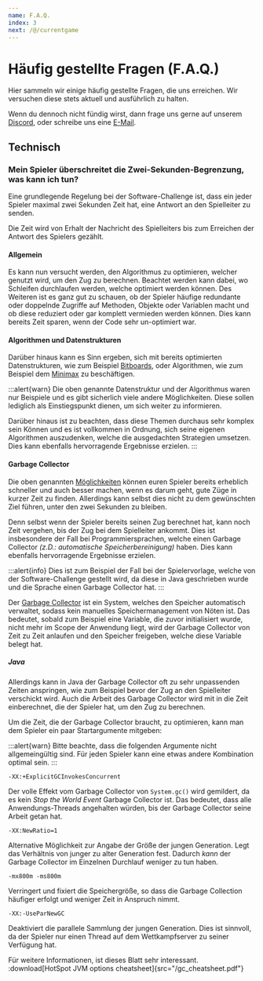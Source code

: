 ```yaml
---
name: F.A.Q.
index: 3
next: /@/currentgame
---
```


# Häufig gestellte Fragen (F.A.Q.)
Hier sammeln wir einige häufig gestellte Fragen, 
die uns erreichen.
Wir versuchen diese stets aktuell
und ausführlich zu halten.

Wenn du dennoch nicht fündig wirst,
dann frage uns gerne auf unserem [Discord](https://discord.gg/jhyF7EU),
oder schreibe uns eine [E-Mail](mailto:tech@software-challenge.de).

## Technisch

### Mein Spieler überschreitet die Zwei-Sekunden-Begrenzung, was kann ich tun?

Eine grundlegende Regelung bei der Software-Challenge ist, 
dass ein jeder Spieler maximal zwei Sekunden Zeit hat, 
eine Antwort an den Spielleiter zu senden.

Die Zeit wird von Erhalt der Nachricht des Spielleiters
bis zum Erreichen der Antwort des Spielers gezählt.

#### Allgemein
Es kann nun versucht werden, den Algorithmus zu optimieren, 
welcher genutzt wird, um den Zug zu berechnen. 
Beachtet werden kann dabei, wo Schleifen durchlaufen werden, welche optimiert werden können. 
Des Weiteren ist es ganz gut zu schauen, 
ob der Spieler häufige redundante oder doppelnde Zugriffe auf Methoden, 
Objekte oder Variablen macht 
und ob diese reduziert oder gar komplett vermieden werden können. 
Dies kann bereits Zeit sparen, wenn der Code sehr un-optimiert war.

#### Algorithmen und Datenstrukturen
Darüber hinaus kann es Sinn ergeben,
sich mit bereits optimierten Datenstrukturen, 
wie zum Beispiel [Bitboards](https://de.wikipedia.org/wiki/Bitboard),
oder Algorithmen, 
wie zum Beispiel dem [Minimax](https://de.wikipedia.org/wiki/Minimax-Algorithmus)
zu beschäftigen.

:::alert{warn}
Die oben genannte Datenstruktur 
und der Algorithmus waren nur Beispiele 
und es gibt sicherlich viele andere Möglichkeiten. 
Diese sollen lediglich als Einstiegspunkt dienen, 
um sich weiter zu informieren. 

Darüber hinaus ist zu beachten, 
dass diese Themen durchaus sehr komplex sein Können und es ist vollkommen in Ordnung, 
sich seine eigenen Algorithmen auszudenken, 
welche die ausgedachten Strategien umsetzen. 
Dies kann ebenfalls hervorragende Ergebnisse erzielen.
:::

#### Garbage Collector
Die oben genannten [Möglichkeiten](/faq#allgemein) können euren Spieler bereits erheblich schneller und auch besser machen, 
wenn es darum geht, gute Züge in kurzer Zeit zu finden. 
Allerdings kann selbst dies nicht zu dem gewünschten Ziel führen, 
unter den zwei Sekunden zu bleiben. 

Denn selbst wenn der Spieler bereits seinen Zug berechnet hat, 
kann noch Zeit vergehen, bis der Zug bei dem Spielleiter ankommt. 
Dies ist insbesondere der Fall bei Programmiersprachen, 
welche einen Garbage Collector *(z.D.: automatische Speicherbereinigung)* haben. 
Dies kann ebenfalls hervorragende Ergebnisse erzielen.

:::alert{info}
Dies ist zum Beispiel der Fall bei der Spielervorlage, 
welche von der Software-Challenge gestellt wird,
da diese in Java geschrieben wurde
und die Sprache einen Garbage Collector hat.
:::

Der [Garbage Collector](https://de.wikipedia.org/wiki/Garbage_Collection) ist ein System, welches den Speicher automatisch verwaltet, sodass kein manuelles Speichermanagement von Nöten ist. Das bedeutet, sobald zum Beispiel eine Variable, die zuvor initialisiert wurde, nicht mehr im Scope der Anwendung liegt, wird der Garbage Collector von Zeit zu Zeit anlaufen und den Speicher freigeben, welche diese Variable belegt hat.

##### Java
Allerdings kann in Java der Garbage Collector oft zu sehr unpassenden Zeiten anspringen, wie zum Beispiel bevor der Zug an den Spielleiter verschickt wird. 
Auch die Arbeit des Garbage Collector wird mit in die Zeit einberechnet, 
die der Spieler hat, um den Zug zu berechnen.

Um die Zeit, die der Garbage Collector braucht, zu optimieren,
kann man dem Spieler ein paar Startargumente mitgeben:

:::alert{warn}
Bitte beachte, dass die folgenden Argumente nicht allgemeingültig sind.
Für jeden Spieler kann eine etwas andere Kombination optimal sein.
:::

```shell
-XX:+ExplicitGCInvokesConcurrent
```
Der volle Effekt vom Garbage Collector von `System.gc()` wird gemildert,
da es kein *Stop the World Event* Garbage Collector ist.
Das bedeutet, dass alle Anwendungs-Threads angehalten würden, 
bis der Garbage Collector seine Arbeit getan hat.
```shell
-XX:NewRatio=1
```
Alternative Möglichkeit zur Angabe der Größe der jungen Generation. 
Legt das Verhältnis von junger zu alter Generation fest.
Dadurch *kann* der Garbage Collector im Einzelnen Durchlauf weniger zu tun haben.
```shell
-mx800m -ms800m
```
Verringert und fixiert die Speichergröße, 
so dass die Garbage Collection häufiger erfolgt und weniger Zeit in Anspruch nimmt.
```shell
-XX:-UseParNewGC
```
Deaktiviert die parallele Sammlung der jungen Generation. 
Dies ist sinnvoll,
da der Spieler nur einen Thread auf dem Wettkampfserver zu seiner Verfügung hat.

Für weitere Informationen, ist dieses Blatt sehr interessant.
:download[HotSpot JVM options cheatsheet]{src="/gc_cheatsheet.pdf"}
